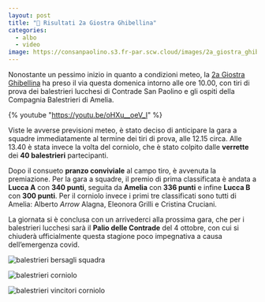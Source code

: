 ```yaml
---
layout: post
title: "🎯 Risultati 2a Giostra Ghibellina"
categories:
  - albo
  - video
image: https://consanpaolino.s3.fr-par.scw.cloud/images/2a_giostra_ghibellina_gruppo.jpg
---
```


Nonostante un pessimo inizio in quanto a condizioni meteo, la [2a Giostra
Ghibellina](/2020/2a-giostra-ghibellina) ha preso il via questa domenica intorno
alle ore 10.00, con tiri di prova dei balestrieri lucchesi di Contrade San
Paolino e gli ospiti della Compagnia Balestrieri di Amelia.

<!-- more -->

{% youtube "https://youtu.be/oHXu__oeV_I" %}

Viste le avverse previsioni meteo, è stato deciso di anticipare la gara a
squadre immediatamente al termine dei tiri di prova, alle 12.15 circa. Alle
13.40 è stata invece la volta del corniolo, che è stato colpito dalle
**verrette** dei **40 balestrieri** partecipanti.

Dopo il consueto **pranzo conviviale** al campo tiro, è avvenuta la premiazione.
Per la gara a squadre, il premio di prima classificata è andata a **Lucca A**
con **340 punti**, seguita da **Amelia** con **336 punti** e infine **Lucca B**
con **300 punti**. Per il corniolo invece i primi tre classificati sono tutti di
Amelia: Alberto *Arrow* Alagna, Eleonora Grilli e Cristina Cruciani.

La giornata si è conclusa con un arrivederci alla prossima gara, che per i
balestrieri lucchesi sarà il **Palio delle Contrade** del 4 ottobre, con cui si
chiuderà ufficialmente questa stagione poco impegnativa a causa dell’emergenza
covid.

![balestrieri bersagli squadra](https://consanpaolino.s3.fr-par.scw.cloud/images/2a_giostra_ghibellina_squadre.jpg)

![balestrieri corniolo](https://consanpaolino.s3.fr-par.scw.cloud/images/2a_giostra_ghibellina_corniolo.jpg)

![balestrieri vincitori corniolo](https://consanpaolino.s3.fr-par.scw.cloud/images/2a_giostra_ghibellina_corniolo_premiazione.jpg)
